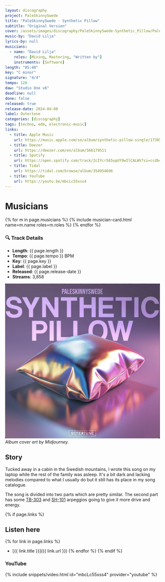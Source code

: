 ```yaml
---
layout: discography
project: PaleSkinnySwede
title: "PaleSkinnySwede - Synthetic Pillow"
subtitle: "Original Version"
cover: /assets/images/discography/PaleSkinnySwede-Synthetic_Pillow/PaleSkinnySwede_-_Synthetic_Pillow.jpg
music-by: "David Lilja"
lyrics-by: null
musicians:
  - name: "David Lilja"
    roles: [Mixing, Mastering, "Written by"]
    instruments: [Software]
length: "05:49"
key: "C minor"
signature: "4/4"
tempo: 128
daw: "Studio One v6"
deadline: null
done: false
released: true
release-date: 2024-04-08
label: Outertone
categories: [discography]
tags: [techno, edm, electronic-music]
links:
  - title: Apple Music
    url: https://music.apple.com/se/album/synthetic-pillow-single/1738576924
  - title: Deezer
    url: https://deezer.com/en/album/566179511
  - title: Spotify
    url: https://open.spotify.com/track/2cIYcrS65upUY9wIlCALWV?si=ccdb43bbcf854524
  - title: Tidal
    url: https://tidal.com/browse/album/354954696
  - title: YouTube
    url: https://youtu.be/mbcLc55xss4
---
```


# Musicians
{% for m in page.musicians %}
  {% include musician-card.html name=m.name roles=m.roles %}
{% endfor %}

### 🔍 Track Details

- **Length**: {{ page.length }}
- **Tempo**: {{ page.tempo }} BPM
- **Key**: {{ page.key }}
- **Label**: {{ page.label }}
- **Released**: {{ page.release-date }}
- **Streams**: 3,858

![PaleSkinnySwede - Synthetic Pillow](/assets/images/discography/PaleSkinnySwede-Synthetic_Pillow/PaleSkinnySwede_-_Synthetic_Pillow.jpg)
*Album cover art by Midjourney.*

## Story
Tucked away in a cabin in the Swedish mountains, I wrote this song on my laptop while the rest of the family was asleep. It's a bit dark and lacking melodies compared to what I usually do but it still has its place in my song catalogue.

The song is divided into two parts which are pretty similar. The second part has some [TB-303]() and [SH-101]() arpeggios going to give it more drive and energy.

{% if page.links %}
## Listen here
{% for link in page.links %}
- [{{ link.title }}]({{ link.url }})
{% endfor %}
{% endif %}

### YouTube
{% include snippets/video.html id="mbcLc55xss4" provider="youtube" %}
